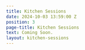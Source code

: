 ```yaml
---
title: Kitchen Sessions
date: 2024-10-03 13:59:00 Z
position: 3
page-title: Kitchen Sessions
text: Coming Soon.
layout: kitchen-sessions
---
```


